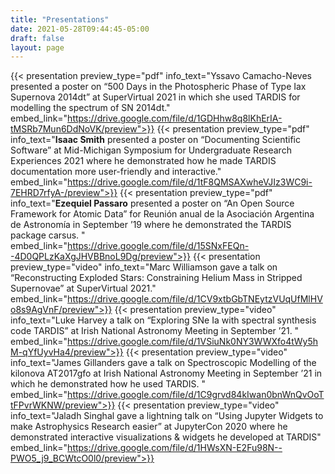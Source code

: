 ```yaml
---
title: "Presentations"
date: 2021-05-28T09:44:45-05:00
draft: false
layout: page
---
```



{{< presentation preview_type="pdf" info_text="Yssavo Camacho-Neves presented a poster on “500 Days in the Photospheric Phase of Type Iax Supernova 2014dt” at SuperVirtual 2021 in which she used TARDIS for modelling the spectrum of SN 2014dt." embed_link="https://drive.google.com/file/d/1GDHhw8q8lKhErIA-tMSRb7Mun6DdNoVK/preview">}}
{{< presentation preview_type="pdf" info_text="**Isaac Smith** presented a poster on “Documenting Scientific Software” at Mid-Michigan Symposium for Undergraduate Research Experiences 2021 where he demonstrated how he made TARDIS documentation more user-friendly and interactive." embed_link="https://drive.google.com/file/d/1tF8QMSAXwheVJIz3WC9i-7EHRD7rfyA-/preview">}}
{{< presentation preview_type="pdf" info_text="**Ezequiel Passaro** presented a poster on “An Open Source Framework for Atomic Data” for Reunión anual de la Asociación Argentina de Astronomía in September ’19 where he demonstrated the TARDIS package carsus.  " embed_link="https://drive.google.com/file/d/15SNxFEQn--4D0QPLzKaXgJHVBBnoL9Dg/preview">}}
{{< presentation preview_type="video" info_text="Marc Williamson gave a talk on “Reconstructing Exploded Stars: Constraining Helium Mass in Stripped Supernovae” at SuperVirtual 2021." embed_link="https://drive.google.com/file/d/1CV9xtbGbTNEytzVUqUfMlHVo8s9AgVnF/preview">}}
{{< presentation preview_type="video" info_text="Luke Harvey a talk on “Exploring SNe Ia with spectral synthesis code TARDIS” at Irish National Astronomy Meeting in September ’21. " embed_link="https://drive.google.com/file/d/1VSiuNk0NY3WWXfo4tWy5hM-qYfUyvHa4/preview">}}
{{< presentation preview_type="video" info_text="James Gillanders gave a talk on Spectroscopic Modelling of the kilonova AT2017gfo at Irish National Astronomy Meeting in September ’21 in which he demonstrated how he used TARDIS.  " embed_link="https://drive.google.com/file/d/1C9grvd84kIwan0bnWnQvOoTtFPvrWKNW/preview">}}
{{< presentation preview_type="video" info_text="Jaladh Singhal gave a lightning talk on “Using Jupyter Widgets to make Astrophysics Research easier” at JupyterCon 2020 where he demonstrated interactive visualizations & widgets he developed at TARDIS" embed_link="https://drive.google.com/file/d/1HWsXN-E2Fu98N--PWO5_j9_BCWtcO0l0/preview">}}

